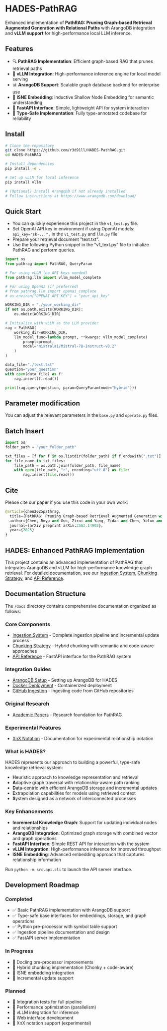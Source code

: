 # HADES-PathRAG

Enhanced implementation of **PathRAG: Pruning Graph-based Retrieval Augmented Generation with Relational Paths** with ArangoDB integration and **vLLM support** for high-performance local LLM inference.

## Features

- 🔍 **PathRAG Implementation**: Efficient graph-based RAG that prunes retrieval paths
- 🧠 **vLLM Integration**: High-performance inference engine for local model serving
- 📊 **ArangoDB Support**: Scalable graph database backend for enterprise use
- 🔄 **ISNE Embedding**: Inductive Shallow Node Embedding for semantic understanding
- 🚀 **FastAPI Interface**: Simple, lightweight API for system interaction
- 🔧 **Type-Safe Implementation**: Fully type-annotated codebase for reliability

## Install

```bash
# Clone the repository
git clone https://github.com/r3d91ll/HADES-PathRAG.git
cd HADES-PathRAG

# Install dependencies
pip install -e .

# Set up vLLM for local inference
pip install vllm

# (Optional) Install ArangoDB if not already installed
# Follow instructions at https://www.arangodb.com/download/
```

## Quick Start

- You can quickly experience this project in the `v1_test.py` file.
- Set OpenAI API key in environment if using OpenAI models: `api_key="sk-...".` in the `v1_test.py` and `llm.py` file
- Prepare your retrieval document "text.txt".
- Use the following Python snippet in the "v1_text.py" file to initialize PathRAG and perform queries.
  
```python
import os
from pathrag import PathRAG, QueryParam

# For using vLLM (no API keys needed)
from pathrag.llm import vllm_model_complete

# For using OpenAI (if preferred)
# from pathrag.llm import openai_complete
# os.environ["OPENAI_API_KEY"] = "your_api_key"

WORKING_DIR = "./your_working_dir"
if not os.path.exists(WORKING_DIR):
    os.mkdir(WORKING_DIR)

# Initialize with vLLM as the LLM provider
rag = PathRAG(
    working_dir=WORKING_DIR,
    llm_model_func=lambda prompt, **kwargs: vllm_model_complete(
        prompt=prompt,
        model="mistralai/Mistral-7B-Instruct-v0.2"
    )
)

data_file="./text.txt"
question="your_question"
with open(data_file) as f:
    rag.insert(f.read())

print(rag.query(question, param=QueryParam(mode="hybrid")))
```

## Parameter modification

You can adjust the relevant parameters in the `base.py` and `operate.py` files.

## Batch Insert

```python
import os
folder_path = "your_folder_path"  

txt_files = [f for f in os.listdir(folder_path) if f.endswith(".txt")]
for file_name in txt_files:
    file_path = os.path.join(folder_path, file_name)
    with open(file_path, "r", encoding="utf-8") as file:
        rag.insert(file.read())
```

## Cite

Please cite our paper if you use this code in your own work:

```python
@article{chen2025pathrag,
  title={PathRAG: Pruning Graph-based Retrieval Augmented Generation with Relational Paths},
  author={Chen, Boyu and Guo, Zirui and Yang, Zidan and Chen, Yuluo and Chen, Junze and Liu, Zhenghao and Shi, Chuan and Yang, Cheng},
  journal={arXiv preprint arXiv:2502.14902},
  year={2025}
}
```

## HADES: Enhanced PathRAG Implementation

This project contains an advanced implementation of PathRAG that integrates ArangoDB and vLLM for high-performance knowledge graph retrieval. For detailed documentation, see our [Ingestion System](./docs/ingestion_system.md), [Chunking Strategy](./docs/chunking.md), and [API Reference](./docs/api.md).

## Documentation Structure

The `/docs` directory contains comprehensive documentation organized as follows:

### Core Components

- [Ingestion System](./docs/ingestion_system.md) - Complete ingestion pipeline and incremental update process
- [Chunking Strategy](./docs/chunking.md) - Hybrid chunking with semantic and code-aware approaches
- [API Reference](./docs/api.md) - FastAPI interface for the PathRAG system

### Integration Guides

- [ArangoDB Setup](./docs/integration/arango_setup.md) - Setting up ArangoDB for HADES
- [Docker Deployment](./docs/integration/docker_deployment.md) - Containerized deployment
- [GitHub Ingestion](./docs/integration/github_ingestion.md) - Ingesting code from GitHub repositories

### Original Research

- [Academic Papers](./docs/original_paper/) - Research foundation for PathRAG

### Experimental Features

- [XnX Notation](./docs/xnx/) - Documentation for experimental relationship notation

### What is HADES?

HADES represents our approach to building a powerful, type-safe knowledge retrieval system:

- **H**euristic approach to knowledge representation and retrieval
- **A**daptive graph traversal with relationship-aware path ranking
- **D**ata-centric with efficient ArangoDB storage and incremental updates
- **E**xtrapolation capabilities for models using retrieved context
- **S**ystem designed as a network of interconnected processes

### Key Enhancements

- **Incremental Knowledge Graph**: Support for updating individual nodes and relationships
- **ArangoDB Integration**: Optimized graph storage with combined vector and graph operations
- **FastAPI Interface**: Simple REST API for interaction with the system
- **vLLM Integration**: High-performance inference for improved throughput
- **ISNE Embedding**: Advanced embedding approach that captures relationship information

Run `python -m src.api.cli` to launch the API server interface.

## Development Roadmap

### Completed

- ✅ Basic PathRAG implementation with ArangoDB support
- ✅ Type-safe base interfaces for embeddings, storage, and graph operations
- ✅ Python pre-processor with symbol table support
- ✅ Ingestion pipeline documentation and design
- ✅ FastAPI server implementation

### In Progress

- 🔄 Docling pre-processor improvements
- 🔄 Hybrid chunking implementation (Chonky + code-aware)
- 🔄 ISNE embedding integration
- 🔄 Incremental update support

### Planned

- 📅 Integration tests for full pipeline
- 📅 Performance optimization (parallelism)
- 📅 vLLM integration for inference
- 📅 Web interface development
- 📅 XnX notation support (experimental)
